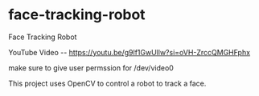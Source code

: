 # face-tracking-robot
Face Tracking Robot

YouTube Video -- https://youtu.be/g9lf1GwUllw?si=oVH-ZrccQMGHFphx

make sure to give user permssion for /dev/video0

This project uses OpenCV to control a robot to track a face.
